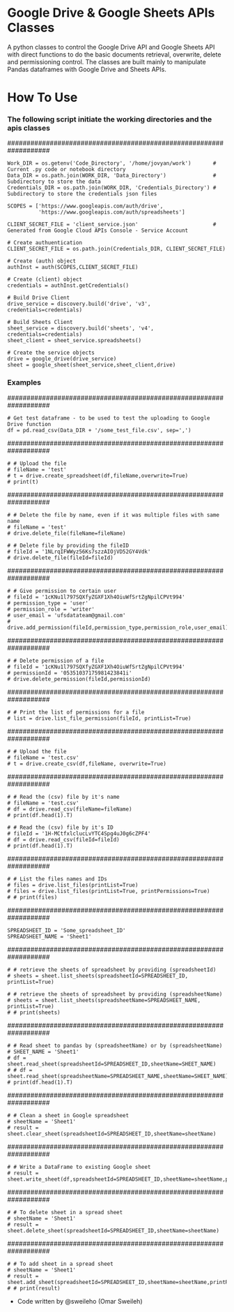 # Google Drive & Google Sheets APIs Classes

A python classes to control the Google Drive API and Google Sheets API with direct functions to do the basic documents retrieval, overwrite, delete and permissioning control. The classes are built mainly to manipulate Pandas dataframes with Google Drive and Sheets APIs.

# How To Use

### The following script initiate the working directories and the apis classes

###################################################################

    Work_DIR = os.getenv('Code_Directory', '/home/jovyan/work')       # Current .py code or notebook directory
    Data_DIR = os.path.join(WORK_DIR, 'Data_Directory')               # Subdirectory to store the data
    Credentials_DIR = os.path.join(WORK_DIR, 'Credentials_Directory') # Subdirectory to store the credentials json files

    SCOPES = ['https://www.googleapis.com/auth/drive',
              'https://www.googleapis.com/auth/spreadsheets']

    CLIENT_SECRET_FILE = 'client_service.json'                        # Generated from Google Cloud APIs Console - Service Account

    # Create authuentication
    CLIENT_SECRET_FILE = os.path.join(Credentials_DIR, CLIENT_SECRET_FILE)

    # Create (auth) object
    authInst = auth(SCOPES,CLIENT_SECRET_FILE)

    # Create (client) object
    credentials = authInst.getCredentials()

    # Build Drive Client
    drive_service = discovery.build('drive', 'v3', credentials=credentials)

    # Build Sheets Client
    sheet_service = discovery.build('sheets', 'v4', credentials=credentials)
    sheet_client = sheet_service.spreadsheets()

    # Create the service objects
    drive = google_drive(drive_service)
    sheet = google_sheet(sheet_service,sheet_client,drive)

### Examples

###################################################################

    # Get test dataframe - to be used to test the uploading to Google Drive function
    df = pd.read_csv(Data_DIR + '/some_test_file.csv', sep=',')

###################################################################

    # # Upload the file
    # fileName = 'test'
    # t = drive.create_spreadsheet(df,fileName,overwrite=True)
    # print(t)

###################################################################

    # # Delete the file by name, even if it was multiple files with same name
    # fileName = 'test'
    # drive.delete_file(fileName=fileName)

    # # Delete file by providing the fileID
    # fileId = '1NLrqIFWWyz56Ks7szzAIOjVD52GY4Vdk'
    # drive.delete_file(fileId=fileId)

###################################################################

    # # Give permission to certain user
    # fileId = '1cKNu1l797SQXfyZGXF1Xh4OiuWfSrtZgNpilCPVt994'
    # permission_type = 'user'
    # permission_role = 'writer'
    # user_email = 'ufsdatateam@gmail.com'
    # drive.add_permission(fileId,permission_type,permission_role,user_email)

###################################################################

    # # Delete permission of a file
    # fileId = '1cKNu1l797SQXfyZGXF1Xh4OiuWfSrtZgNpilCPVt994'
    # permissionId = '05351037175981423841i'
    # drive.delete_permission(fileId,permissionId)

###################################################################

    # # Print the list of permissions for a file
    # list = drive.list_file_permission(fileId, printList=True)

###################################################################

    # # Upload the file
    # fileName = 'test.csv'
    # t = drive.create_csv(df,fileName, overwrite=True)

###################################################################

    # # Read the (csv) file by it's name
    # fileName = 'test.csv'
    # df = drive.read_csv(fileName=fileName)
    # print(df.head(1).T)

    # # Read the (csv) file by it's ID
    # fileId = '1H-MCtfxlclucLvYTC4Spg4uJ0g6cZPF4'
    # df = drive.read_csv(fileId=fileId)
    # print(df.head(1).T)

###################################################################

    # # List the files names and IDs
    # files = drive.list_files(printList=True)
    # files = drive.list_files(printList=True, printPermissions=True)
    # # print(files)

###################################################################  

    SPREADSHEET_ID = 'Some_spreadsheet_ID'
    SPREADSHEET_NAME = 'Sheet1'

###################################################################

    # # retrieve the sheets of spreadsheet by providing (spreadsheetId)
    # sheets = sheet.list_sheets(spreadsheetId=SPREADSHEET_ID, printList=True)

    # # retrieve the sheets of spreadsheet by providing (spreadsheetName)
    # sheets = sheet.list_sheets(spreadsheetName=SPREADSHEET_NAME, printList=True)
    # # print(sheets)

###################################################################

    # # Read sheet to pandas by (spreadsheetName) or by (spreadsheetName)
    # SHEET_NAME = 'Sheet1'
    # df = sheet.read_sheet(spreadsheetId=SPREADSHEET_ID,sheetName=SHEET_NAME)
    # # df = sheet.read_sheet(spreadsheetName=SPREADSHEET_NAME,sheetName=SHEET_NAME)
    # print(df.head(1).T)

###################################################################

    # # Clean a sheet in Google spreadsheet
    # sheetName = 'Sheet1'
    # result = sheet.clear_sheet(spreadsheetId=SPREADSHEET_ID,sheetName=sheetName)

###################################################################

    # # Write a DataFrame to existing Google sheet
    # result = sheet.write_sheet(df,spreadsheetId=SPREADSHEET_ID,sheetName=sheetName,printResult=True)

###################################################################

    # # To delete sheet in a spread sheet
    # sheetName = 'Sheet1'
    # result = sheet.delete_sheet(spreadsheetId=SPREADSHEET_ID,sheetName=sheetName)

###################################################################

    # # To add sheet in a spread sheet
    # sheetName = 'Sheet1'
    # result = sheet.add_sheet(spreadsheetId=SPREADSHEET_ID,sheetName=sheetName,printResult=True)
    # # print(result)


* Code written by @sweileho (Omar Sweileh)
